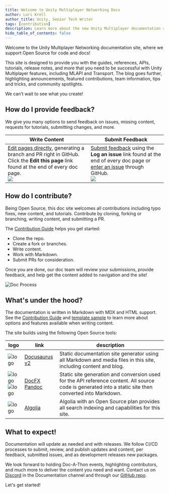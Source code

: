 ```yaml
---
title: Welcome to Unity Multiplayer Networking Docs
author: Lori Krell
author_title: Unity, Senior Tech Writer
tags: [contribution]
description: Learn more about the new Unity Multiplayer documentation site and content. Contribute to help support all developers and designers of multiplayer games.
hide_table_of_contents: false
---
```


Welcome to the Unity Multiplayer Networking documentation site, where we support Open Source for code and docs! 

This site is designed to provide you with the guides, references, APIs, tutorials, release notes, and more that you need to be successful with Unity Multiplayer features, including MLAPI and Transport. The blog goes further, highlighting announcements, featured contributions, team information, tips and tricks, and community spotlights. 

We can’t wait to see what you create!

## How do I provide feedback?

We give you many options to send feedback on issues, missing content, requests for tutorials, submitting changes, and more.

| Write Content | Submit Feedback |
| -- | -- |
| [Edit pages directly](https://github.com/Unity-Technologies/com.unity.multiplayer.docs/wiki/Contributing-Content#edit-a-page-from-website), generating a branch and PR right in GitHub. Click the **Edit this page** link found at the end of every doc page.<br/>![](/img/wiki-editlink.png) | [Submit feedback](https://github.com/Unity-Technologies/com.unity.multiplayer.docs/wiki/Contributing-Content#submit-an-issue) using the **Log an issue** link found at the end of every doc page or [enter an issue](https://github.com/Unity-Technologies/com.unity.multiplayer.docs/issues/new/choose) through GitHub.<br/>![](/img/wiki-issue.png) |

## How do I contribute?

Being Open Source, this doc site welcomes all contributions including typo fixes, new content, and tutorials. Contribute by cloning, forking or branching, writing content, and submitting a PR. 

The [Contribution Guide](https://github.com/Unity-Technologies/com.unity.multiplayer.docs/wiki) helps you get started:

* Clone the repo.
* Create a fork or branches.
* Write content.
* Work with Markdown.
* Submit PRs for consideration.

Once you are done, our doc team will review your submissions, provide feedback, and help get the content added to navigation and the site!

![Doc Process](/img/blog/contribute-pass.png)

## What's under the hood?

The documentation is written in Markdown with MDX and HTML support. See the [Contribution Guide](https://github.com/Unity-Technologies/com.unity.multiplayer.docs/wiki/Working-with-Markdown) and [template sample](/docs/template) to learn more about options and features available when writing content.

The site builds using the following Open Source tools:

<div class="info-plain">

| logo | link | description |
| -- | -- | -- | 
| ![logo](/img/blog/docusaurus.png) | [Docusaurus v2](https://v2.docusaurus.io/) | Static documentation site generator using all Markdown and media files in this site, including content and blog. |
| ![logo](/img/blog/docfx.jpeg)<br/>![logo](/img/blog/pandoc.png) | [DocFX](https://dotnet.github.io/docfx/)<br/>[Pandoc](https://pandoc.org/) | Static site generation and conversion used for the API reference content. All source code is generated into a static site then converted into Markdown. |
| ![logo](/img/blog/algolia.png) |  [Algolia](https://v2.docusaurus.io/docs/search) | Algolia with an Open Source plan provides all search indexing and capabilities for this site. |

</div>

## What to expect!

Documentation will update as needed and with releases. We follow CI/CD processes to submit, review, and publish updates and content, per feedback, submitted issues, and as development releases new packages.

We look forward to holding Doc-A-Thon events, highlighting contributors, and much more to deliver the content you need and want. Contact us on [Discord](http://discord.mlapi.network/) in the Documentation channel and through our [GitHub repo](https://github.com/Unity-Technologies/com.unity.multiplayer.docs).

Let's get started!
